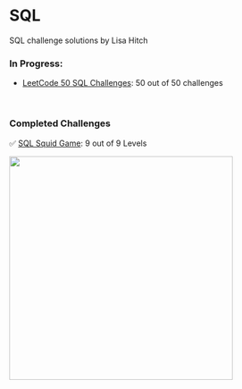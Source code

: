# SQL

SQL challenge solutions by Lisa Hitch

### In Progress:

- [LeetCode 50 SQL Challenges](https://leetcode.com/studyplan/top-sql-50/): 50 out of 50 challenges

<br>

### Completed Challenges

✅ [SQL Squid Game](https://datalemur.com/sql-game): 9 out of 9 Levels

<img src = 'https://private-user-images.githubusercontent.com/156098598/406226245-44e5d6f8-0dc4-454c-81c2-003bceba5b4f.png?jwt=eyJhbGciOiJIUzI1NiIsInR5cCI6IkpXVCJ9.eyJpc3MiOiJnaXRodWIuY29tIiwiYXVkIjoicmF3LmdpdGh1YnVzZXJjb250ZW50LmNvbSIsImtleSI6ImtleTUiLCJleHAiOjE3MzkyMDE5NjgsIm5iZiI6MTczOTIwMTY2OCwicGF0aCI6Ii8xNTYwOTg1OTgvNDA2MjI2MjQ1LTQ0ZTVkNmY4LTBkYzQtNDU0Yy04MWMyLTAwM2JjZWJhNWI0Zi5wbmc_WC1BbXotQWxnb3JpdGhtPUFXUzQtSE1BQy1TSEEyNTYmWC1BbXotQ3JlZGVudGlhbD1BS0lBVkNPRFlMU0E1M1BRSzRaQSUyRjIwMjUwMjEwJTJGdXMtZWFzdC0xJTJGczMlMkZhd3M0X3JlcXVlc3QmWC1BbXotRGF0ZT0yMDI1MDIxMFQxNTM0MjhaJlgtQW16LUV4cGlyZXM9MzAwJlgtQW16LVNpZ25hdHVyZT05ZTNlMjk1YzAwMjE1MDc2MDA2YTRhMjZiMWM5MmZlM2RmMzk5YTkwOWQ1ZGVjZGExYjlhNzFhZjBiYmQzNjU3JlgtQW16LVNpZ25lZEhlYWRlcnM9aG9zdCJ9.YBlNcEQsXPIwz5eeqoiA3HcgY9xfsF5PfycMN8SGIJY' width="400">
